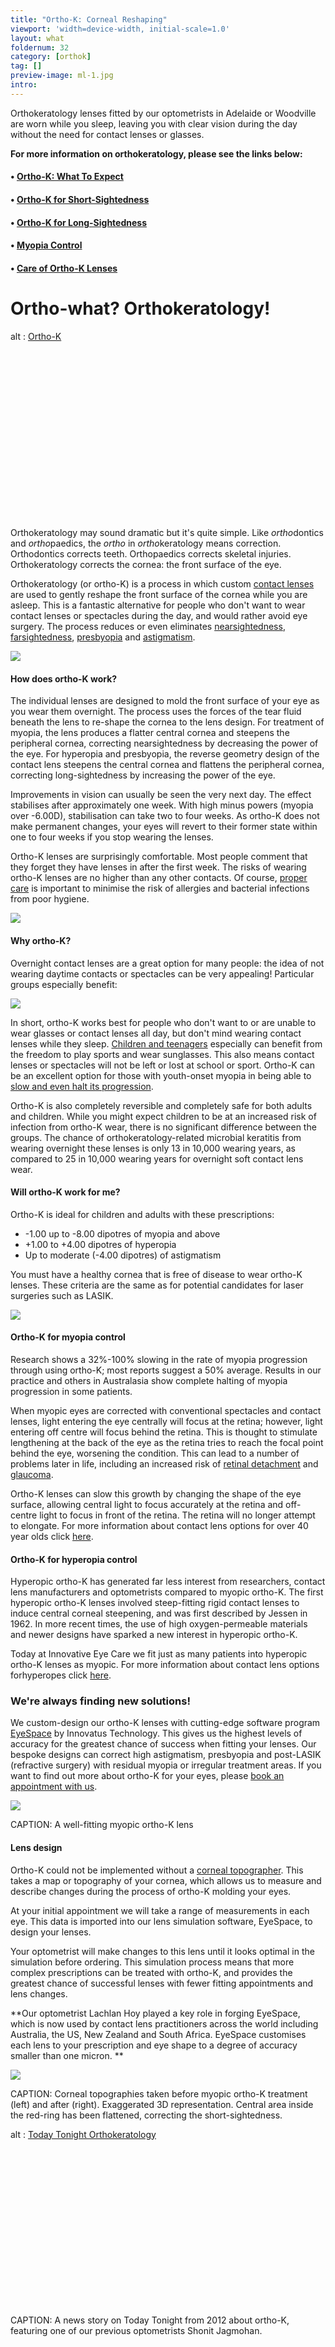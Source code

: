 ```yaml
---
title: "Ortho-K: Corneal Reshaping"
viewport: 'width=device-width, initial-scale=1.0'
layout: what
foldernum: 32
category: [orthok]
tag: []
preview-image: ml-1.jpg
intro: 
---
```


<div class="employee-heading">
<p><p>Orthokeratology lenses fitted by our optometrists in Adelaide or Woodville are worn while you sleep, leaving you with clear vision during the day without the need for contact lenses or glasses.</p>
<p><b>For more information on orthokeratology, please see the links below:</b></p>
<h4>• <a href="/what-we-do/ortho-k-what-to-expect">Ortho-K: What To Expect</a></h4>
<h4>• <a href="/what-we-do/orthokeratology-for-myopia">Ortho-K for Short-Sightedness</a></h4>
<h4>• <a href="/what-we-do/orthokeratology-for-hyperopia">Ortho-K for Long-Sightedness</a></h4>
<h4>• <a href="/what-we-do/myopia-control">Myopia Control</a></h4>
<h4>• <a href="/patient-resources/care-of-orthokeratology-lenses">Care of Ortho-K Lenses</a></h4></p>
</div>

# Ortho-what? Orthokeratology!

<div class="myWrapper" style="position: relative; padding-bottom: 56.25%; height: 0;"><!--[if IE]><iframe frameborder="0" type="text/html" src="https://2689-2347.captiv8online.com/animations/embed/one/o-t-o-o-t-o?player_width=100%&player_height=100%&site_company_language=34&autostart=false" width="100%" height="100%" style="position:absolute;top:0;left:0;width:100%;height:100%;"></iframe><![endif]--><!--[if !IE]> <--><object data="https://2689-2347.captiv8online.com/animations/embed/one/o-t-o-o-t-o?player_width=100%&player_height=100%&site_company_language=34&autostart=false" type="text/html" width="100%" height="100%" style="position:absolute;top:0;left:0;width:100%;height:100%;">  alt : <a href="https://2689-2347.captiv8online.com/animations/embed/one/o-t-o-o-t-o?player_width=100%&player_height=100%&site_company_language=34&autostart=false">Ortho-K</a></object><!--> <![endif]--></div>

<br>

Orthokeratology may sound dramatic but it's quite simple. Like <i>ortho</i>dontics and <i>ortho</i>paedics, the <i>ortho</i> in <i>ortho</i>keratology means correction. Orthodontics corrects teeth. Orthopaedics corrects skeletal injuries. Orthokeratology corrects the cornea: the front surface of the eye. 

Orthokeratology (or ortho-K) is a process in which custom [contact lenses](/what-we-do/contact-lenses) are used to gently reshape the front surface of the cornea while you are asleep. This is a fantastic alternative for people who don't want to wear contact lenses or spectacles during the day, and would rather avoid eye surgery. The process reduces or even eliminates [nearsightedness](/what-we-do/myopia), [farsightedness](/what-we-do/hyperopia), [presbyopia](/what-we-do/presbyopia) and [astigmatism](/what-we-do/astigmatism). 

![](effortless-lenses-work-while-you-sleep.jpg)

#### How does ortho-K work?

The individual lenses are designed to mold the front surface of your eye as you wear them overnight. The process uses the forces of the tear fluid beneath the lens to re-shape the cornea to the lens design. For treatment of myopia, the lens produces a flatter central cornea and steepens the peripheral cornea, correcting nearsightedness by decreasing the power of the eye. For hyperopia and presbyopia, the reverse geometry design of the contact lens steepens the central cornea and flattens the peripheral cornea, correcting long-sightedness by increasing the power of the eye.

Improvements in vision can usually be seen the very next day. The effect stabilises after approximately one week. With high minus powers (myopia over -6.00D), stabilisation can take two to four weeks. As ortho-K does not make permanent changes, your eyes will revert to their former state within one to four weeks if you stop wearing the lenses. 

Ortho-K lenses are surprisingly comfortable. Most people comment that they forget they have lenses in after the first week. The risks of wearing ortho-K lenses are no higher than any other contacts. Of course, [proper care](/patient-resources/care-of-gas-permeable-lenses) is important to minimise the risk of allergies and bacterial infections from poor hygiene. 

![](sleeping.jpg)

#### Why ortho-K?

Overnight contact lenses are a great option for many people: the idea of not wearing daytime contacts or spectacles can be very appealing! Particular groups especially benefit:

![](people-who-play-sports-icons.png)

In short, ortho-K works best for people who don't want to or are unable to wear glasses or contact lenses all day, but don't mind wearing contact lenses while they sleep. [Children and teenagers](/what-we-do/childrens-vision) especially can benefit from the freedom to play sports and wear sunglasses. This also means contact lenses or spectacles will not be left or lost at school or sport. Ortho-K can be an excellent option for those with youth-onset myopia in being able to [slow and even halt its progression](/what-we-do/myopia-control).

Ortho-K is also completely reversible and completely safe for both adults and children. While you might expect children to be at an increased risk of infection from ortho-K wear, there is no significant difference between the groups. The chance of orthokeratology-related microbial keratitis from wearing overnight these lenses is only 13 in 10,000 wearing years, as compared to 25 in 10,000 wearing years for overnight soft contact lens wear.

#### Will ortho-K work for me?

Ortho-K is ideal for children and adults with these prescriptions:

  * -1.00 up to -8.00 dipotres of myopia and above
  * +1.00 to +4.00 dipotres of hyperopia
  * Up to moderate (-4.00 dipotres) of astigmatism

You must have a healthy cornea that is free of disease to wear ortho-K lenses. These criteria are the same as for potential candidates for laser surgeries such as LASIK. 

![](children-myopia-control.jpg)

#### Ortho-K for myopia control

Research shows a 32%-100% slowing in the rate of myopia progression through using ortho-K; most reports suggest a 50% average. Results in our practice and others in Australasia show complete halting of myopia progression in some patients.

When myopic eyes are corrected with conventional spectacles and contact lenses, light entering the eye centrally will focus at the retina; however, light entering off centre will focus behind the retina. This is thought to stimulate lengthening at the back of the eye as the retina tries to reach the focal point behind the eye, worsening the condition. This can lead to a number of problems later in life, including an increased risk of [retinal detachment](/what-we-do/flashes-floaters-retinal-tear-detachment) and [glaucoma](/what-we-do/glaucoma).

Ortho-K lenses can slow this growth by changing the shape of the eye surface, allowing central light to focus accurately at the retina and off-centre light to focus in front of the retina. The retina will no longer attempt to elongate. For more information about contact lens options for over 40 year olds click [here](/what-we-do/myopia).

#### Ortho-K for hyperopia control

Hyperopic ortho-K has generated far less interest from researchers, contact lens manufacturers and optometrists compared to myopic ortho-K. The first hyperopic ortho-K lenses involved steep-fitting rigid contact lenses to induce central corneal steepening, and was first described by Jessen in 1962. In more recent times, the use of high oxygen-permeable materials and newer designs have sparked a new interest in hyperopic ortho-K.

Today at Innovative Eye Care we fit just as many patients into hyperopic ortho-K lenses as myopic. For more information about contact lens options forhyperopes click [here](/what-we-do/hyperopia).

### We're always finding new solutions!

We custom-design our ortho-K lenses with cutting-edge software program [EyeSpace](http://www.eyespace.com.au/) by Innovatus Technology. This gives us the highest levels of accuracy for the greatest chance of success when fitting your lenses. Our bespoke designs can correct high astigmatism, presbyopia and post-LASIK (refractive surgery) with residual myopia or irregular treatment areas. If you want to find out more about ortho-K for your eyes, please [book an appointment with us](/contact).

![](myopic-ok-lens.jpg)

CAPTION: A well-fitting myopic ortho-K lens

#### Lens design

Ortho-K could not be implemented without a [corneal topographer](/what-we-do/corneal-topography). This takes a map or topography of your cornea, which allows us to measure and describe changes during the process of ortho-K molding your eyes.

At your initial appointment we will take a range of measurements in each eye. This data is imported into our lens simulation software, EyeSpace, to design your lenses.

Your optometrist will make changes to this lens until it looks optimal in the simulation before ordering. This simulation process means that more complex prescriptions can be treated with ortho-K, and provides the greatest chance of successful lenses with fewer fitting appointments and lens changes. 

**Our optometrist Lachlan Hoy played a key role in forging EyeSpace, which is now used by contact lens practitioners across the world including Australia, the US, New Zealand and South Africa. EyeSpace customises each lens to your prescription and eye shape to a degree of accuracy smaller than one micron. **

![](orthok-3d-topography.jpg)

CAPTION: Corneal topographies taken before myopic ortho-K treatment (left) and after (right). Exaggerated 3D representation. Central area inside the red-ring has been flattened, correcting the short-sightedness.

<div class="myWrapper" style="position: relative; padding-bottom: 56.25%; height: 0;"><!--[if IE]><iframe frameborder="0" type="text/html" src="https://www.youtube.com/embed/DijzbyHLSKo?player_width=100%&player_height=100%&site_company_language=34&autostart=false" width="100%" height="100%" style="position:absolute;top:0;left:0;width:100%;height:100%;"></iframe><![endif]--><!--[if !IE]> <--><object data="https://www.youtube.com/embed/DijzbyHLSKo?player_width=100%&player_height=100%&site_company_language=34&autostart=false" type="text/html" width="100%" height="100%" style="position:absolute;top:0;left:0;width:100%;height:100%;">  alt : <a href="https://www.youtube.com/embed/DijzbyHLSKo?player_width=100%&player_height=100%&site_company_language=34&autostart=false">Today Tonight Orthokeratology</a></object><!--> <![endif]--></div>

CAPTION: A news story on Today Tonight from 2012 about ortho-K, featuring one of our previous optometrists Shonit Jagmohan.
